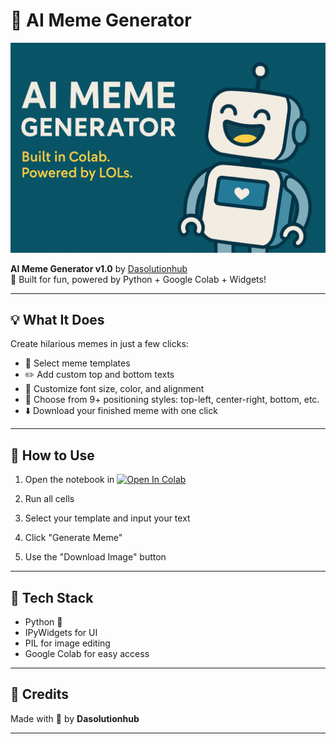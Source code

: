 # 🤖 AI Meme Generator

<p align="center">
  <img src="https://github.com/dasolutionhub/-AI-Meme-Generator-v1.0/raw/main/aimeme.png" alt="AI-Meme Generator Banner" />
</p>



**AI Meme Generator v1.0** by [Dasolutionhub](https://github.com/dasolutionhub)  
🎨 Built for fun, powered by Python + Google Colab + Widgets!

---

## 💡 What It Does

Create hilarious memes in just a few clicks:
- 📸 Select meme templates
- ✏️ Add custom top and bottom texts
- 🎨 Customize font size, color, and alignment
- 🎯 Choose from 9+ positioning styles: top-left, center-right, bottom, etc.
- ⬇️ Download your finished meme with one click

---

## 🚀 How to Use
1. Open the notebook in [![Open In Colab](https://colab.research.google.com/assets/colab-badge.svg)](https://colab.research.google.com/drive/1YV9Eg_JkdMhutD3B2ougi0VNaTgZHX4m?usp=sharing)

   

3. Run all cells
4. Select your template and input your text
5. Click "Generate Meme"
6. Use the "Download Image" button

---

## 🔧 Tech Stack
- Python 🐍
- IPyWidgets for UI
- PIL for image editing
- Google Colab for easy access

---

## 🙌 Credits
Made with 💙 by **Dasolutionhub**

---
